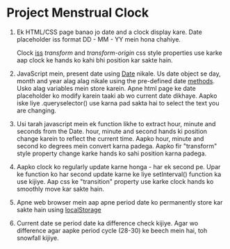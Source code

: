 # Project Menstrual Clock

1. Ek HTML/CSS page banao jo date and a clock display kare. Date placeholder iss format DD - MM - YY mein hona chahiye.
   
   Clock [iss](https://fr.123rf.com/photo_87564976_ic%C3%B4ne-de-l-horloge-vector-illustration-design-plat-facile-%C3%A0-utiliser-et-%C3%A9diter-eps10-fond-jaune-avec-une.html)
   *transform* and *transform-origin* css style properties use karke aap clock ke hands ko kahi bhi position kar sakte hain.

2. JavaScript mein, present date using [Date](https://www.w3schools.com/js/js_dates.asp) nikale. Us date object se day, month and year alag alag nikale using the pre-defined date [methods](https://www.w3schools.com/js/js_date_methods.asp). Usko alag variables mein store karein.
Apne html page ke date placeholder ko modify karein taaki ab wo current date dikhaye.  Aapko iske liye .queryselector() use karna pad sakta hai to select the text you are changing.

3. Usi tarah javascript mein ek function likhe to extract hour, minute and seconds from the Date. hour, minute and second hands ki position change karein to reflect the current time. Aapko hour, minute and second ko degrees mein convert karna padega. Aapko fir "transform" style property change karke hands ko sahi position karna padega.
4. Aapko clock ko regularly update karne honga - har ek second pe. Upar ke function ko har second update karne ke liye setInterval() function ka use kijiye. Aap css ke "transition" property use karke clock hands ko smoothly move kar sakte hain.
5. Apne web browser mein aap apne period date ko permanently store kar sakte hain using [localStorage](https://www.w3schools.com/html/html5_webstorage.asp)
6. Current date se period date ka difference check kijiye. Agar wo difference agar aapke period cycle (28-30) ke beech mein hai, toh snowfall kijiye.  
   

